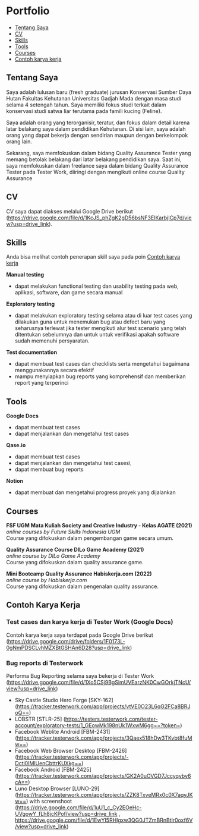 # Portfolio
- [Tentang Saya](#tentang-saya)
- [CV](#cv)
- [Skills](#skills)
- [Tools](#tools)
- [Courses](#courses)
- [Contoh karya kerja](#contoh-karya-kerja)
 
## Tentang Saya

Saya adalah lulusan baru (fresh graduate) jurusan Konservasi Sumber Daya Hutan Fakultas Kehutanan Universitas Gadjah Mada dengan masa studi selama 4 setengah tahun. Saya memiliki fokus studi terkait dalam konservasi studi satwa liar terutama pada famili kucing (Feline).

Saya adalah orang yang terorganisir, teratur, dan fokus dalam detail karena latar belakang saya dalam pendidikan Kehutanan. Di sisi lain, saya adalah orang yang dapat bekerja dengan sendirian maupun dengan berkelompok orang lain.

Sekarang, saya memfokuskan dalam bidang Quality Assurance Tester yang memang betolak belakang dari latar belakang pendidikan saya. Saat ini, saya memfokuskan dalam freelance saya dalam bidang Quality Assurance Tester pada Tester Work, diiringi dengan mengikuti online course Quality Assurance

## CV
CV saya dapat diakses melalui Google Drive berikut (https://drive.google.com/file/d/1KcJS_phZgK2gD56bsNF3EIKarbjICp7d/view?usp=drive_link).

## Skills

Anda bisa melihat contoh penerapan skill saya pada poin [Contoh karya kerja](#contoh-karya-kerja)

__Manual testing__
  * dapat melakukan functional testing dan usability testing pada web, aplikasi, software, dan game secara manual

__Exploratory testing__
  * dapat melakukan exploratory testing selama atau di luar test cases yang dilakukan guna untuk menemukan bug atau defect baru yang seharusnya terlewat jika tester mengikuti alur test scenario yang telah ditentukan sebelumnya dan untuk untuk verifikasi apakah software sudah memenuhi persyaratan.

__Test documentation__
  * dapat membuat test cases dan checklists serta mengetahui bagaimana menggunakannya secara efektif
  * mampu menyiapkan bug reports yang komprehensif dan memberikan report yang terperinci
    
## Tools

__Google Docs__
  * dapat membuat test cases
  * dapat menjalankan dan mengetahui test cases
    
__Qase.io__
  * dapat membuat test cases
  * dapat menjalankan dan mengetahui test cases\
  * dapat membuat bug reports
    
__Notion__
  * dapat membuat dan mengetahui progress proyek yang dijalankan

## Courses

__FSF UGM Mata Kuliah Society and Creative Industry - Kelas AGATE (2021)__  
*online courses by Future Skills Indonesia UGM*  
Course yang difokuskan dalam pengembangan game secara umum.  

__Quality Assurance Course DILo Game Academy (2021)__  
*online course by DILo Game Academy*  
Course yang difokuskan dalam quality assurance game.   

__Mini Bootcamp Quality Assurance Habiskerja.com (2022)__  
*online course by Habiskerja.com*  
Course yang difokuskan dalam pengenalan quality assurance.   

## Contoh Karya Kerja

### Test cases dan karya kerja di Tester Work (Google Docs)
Contoh karya kerja saya terdapat pada Google Drive berikut (https://drive.google.com/drive/folders/1F0173L-0gNmPDSCLvhMZXBtGSHAn6D28?usp=drive_link)

### Bug reports di Testerwork
Performa Bug Reporting selama saya bekerja di Tester Work (https://drive.google.com/file/d/1Xo5CSj9BgSimUVEarzNK0CwGOrkjTNcU/view?usp=drive_link)
- Sky Castle Studio Hero Forge [SKY-162] (https://tracker.testerwork.com/app/projects/vtVE0O23L6qG2FCa8BRJoQ==)
- LOBSTR [STLR-25] (https://testers.testerwork.com/tester-account/exploratory-tests/1_GEowMk198nUk1WxwM6gg==?token=)
- Facebook Weblite Android [FBM-2431] (https://tracker.testerwork.com/app/projects/3Qaex518hDw3TKvbt8fuMw==)
- Facebook Web Browser Desktop [FBM-2426] (https://tracker.testerwork.com/app/projects/-Dcti0IMlUenCbttrKUXkg==)
- Facebook Android [FBM-2425] (https://tracker.testerwork.com/app/projects/GK2A0uOVGD7Jccyqvby6cA==)
- Luno Desktop Browser [LUNO-29] (https://tracker.testerwork.com/app/projects/ZZK8TxveMRx0c0X7aqyJKw==) with screenshoot (https://drive.google.com/file/d/1uU1_c_Cy2EOeHc-UVgowY_fLh8jcKPof/view?usp=drive_link , https://drive.google.com/file/d/1EwYI5RHlgxw3QG0JTZmBRnBtlr0oxf6V/view?usp=drive_link) 
